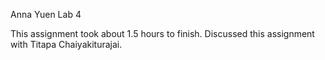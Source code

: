 Anna Yuen
Lab 4

This assignment took about 1.5 hours to finish.
Discussed this assignment with Titapa Chaiyakiturajai.


